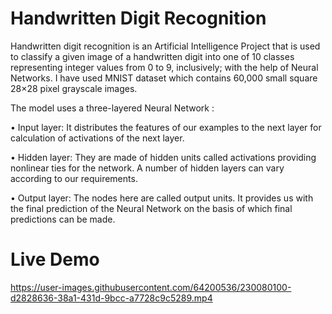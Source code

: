 # Handwritten Digit Recognition

Handwritten digit recognition is an Artificial Intelligence Project that is used to classify a given image of a handwritten digit into one of 10 classes representing integer values from 0 to 9, inclusively; with the help of Neural Networks. I have used MNIST dataset which contains 60,000 small square 28×28 pixel grayscale images. 

The model uses a three-layered Neural Network :

•	Input layer: It distributes the features of our examples to the next layer for calculation of activations of the next layer.

•	Hidden layer: They are made of hidden units called activations providing nonlinear ties for the network. A number of hidden layers can vary according to our requirements.

•	Output layer: The nodes here are called output units. It provides us with the final prediction of the Neural Network on the basis of which final predictions can be made.

# Live Demo

https://user-images.githubusercontent.com/64200536/230080100-d2828636-38a1-431d-9bcc-a7728c9c5289.mp4

